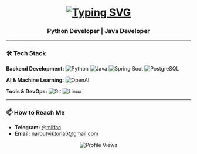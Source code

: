 <h1 align="center"> 
  <a href="https://git.io/typing-svg">
    <img src="https://readme-typing-svg.herokuapp.com?font=Fira+Code&pause=1000&color=FFB6C1&center=true&vCenter=true&width=435&lines=Hi+there+👋,+I'm+Viktoryia;Python+%26+Java+Developer;Open+to+collaboration!" alt="Typing SVG" />
  </a>
</h1>

<h3 align="center">Python Developer | Java Developer </h3>

---

### 🛠️ Tech Stack

**Backend Development:**
![Python](https://img.shields.io/badge/Python-3776AB?style=for-the-badge&logo=python&logoColor=white)
![Java](https://img.shields.io/badge/Java-ED8B00?style=for-the-badge&logo=openjdk&logoColor=white)
![Spring Boot](https://img.shields.io/badge/Spring_Boot-6DB33F?style=for-the-badge&logo=spring-boot&logoColor=white)
![PostgreSQL](https://img.shields.io/badge/PostgreSQL-316192?style=for-the-badge&logo=postgresql&logoColor=white)

**AI & Machine Learning:**
![OpenAI](https://img.shields.io/badge/OpenAI-412991?style=for-the-badge&logo=openai&logoColor=white)

**Tools & DevOps:**
![Git](https://img.shields.io/badge/Git-F05032?style=for-the-badge&logo=git&logoColor=white)
![Linux](https://img.shields.io/badge/Linux-FCC624?style=for-the-badge&logo=linux&logoColor=black)

---

### 📫 How to Reach Me

- **Telegram:** [@mllfac](https://t.me/mllfac)
- **Email:** narbutviktoria6@gmail.com

<p align="center">
  <img src="https://komarev.com/ghpvc/?username=yourusername&style=flat-square&color=blue" alt="Profile Views"/>
</p>
